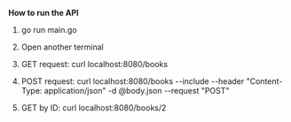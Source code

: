 **How to run the API**

1. go run main.go

2. Open another terminal

3. GET request: curl localhost:8080/books

4. POST request: curl localhost:8080/books --include --header "Content-Type: application/json" -d @body.json --request "POST"

5. GET by ID: curl localhost:8080/books/2
